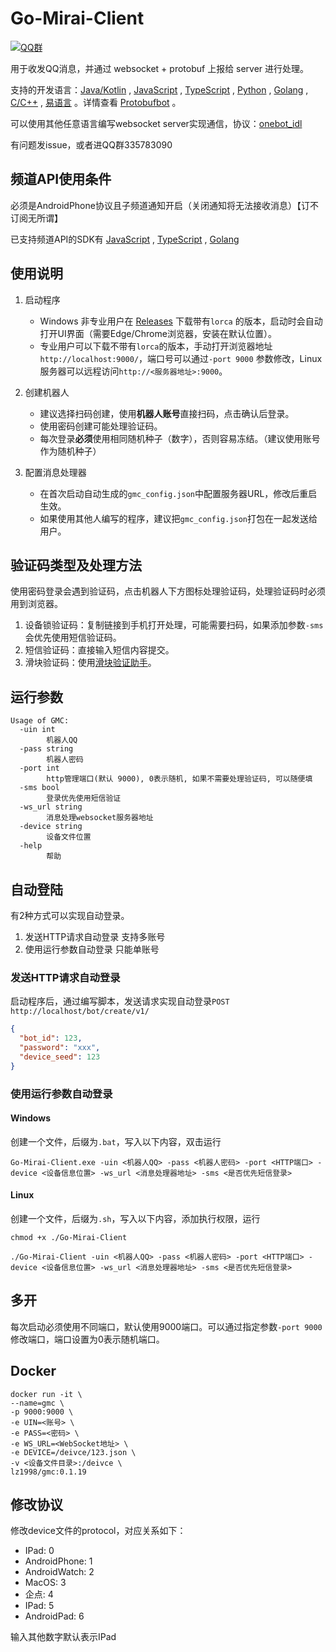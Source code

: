 # Go-Mirai-Client

[![QQ群](https://img.shields.io/static/v1?label=QQ%E7%BE%A4&message=335783090&color=blue)](https://jq.qq.com/?_wv=1027&k=B7Of3GMZ)

用于收发QQ消息，并通过 websocket + protobuf 上报给 server 进行处理。

支持的开发语言：[Java/Kotlin](https://github.com/protobufbot/spring-mirai-server) , [JavaScript](https://github.com/2mf8/TSPbBot) , [TypeScript](https://github.com/2mf8/TSPbBot/blob/master/src/demo/index.ts) , [Python](https://github.com/PHIKN1GHT/pypbbot/tree/main/pypbbot_examples) , [Golang](https://github.com/2mf8/GoPbBot/blob/master/test/bot_test.go) , [C/C++](https://github.com/ProtobufBot/cpp-pbbot/blob/main/src/event_handler/event_handler.cpp) , [易语言](https://github.com/protobufbot/pbbot_e_sdk) 。详情查看 [Protobufbot](https://github.com/ProtobufBot/ProtobufBot) 。

可以使用其他任意语言编写websocket server实现通信，协议：[onebot_idl](https://github.com/lz1998/onebot_idl)

有问题发issue，或者进QQ群335783090

## 频道API使用条件

必须是AndroidPhone协议且子频道通知开启（关闭通知将无法接收消息）【订不订阅无所谓】

已支持频道API的SDK有 [JavaScript](https://github.com/2mf8/TSPbBot) , [TypeScript](https://github.com/2mf8/TSPbBot/blob/master/src/demo/index.ts) , [Golang](https://github.com/2mf8/GoPbBot/blob/master/test/bot_test.go) 

## 使用说明

1. 启动程序
    - Windows 非专业用户在 [Releases](https://github.com/ProtobufBot/Go-Mirai-Client/releases) 下载带有`lorca`
      的版本，启动时会自动打开UI界面（需要Edge/Chrome浏览器，安装在默认位置）。
    - 专业用户可以下载不带有`lorca`的版本，手动打开浏览器地址`http://localhost:9000/`，端口号可以通过`-port 9000`
      参数修改，Linux服务器可以远程访问`http://<服务器地址>:9000`。

2. 创建机器人
    - 建议选择扫码创建，使用**机器人账号**直接扫码，点击确认后登录。
    - 使用密码创建可能处理验证码。
    - 每次登录**必须**使用相同随机种子（数字），否则容易冻结。（建议使用账号作为随机种子）

3. 配置消息处理器
    - 在首次启动自动生成的`gmc_config.json`中配置服务器URL，修改后重启生效。
    - 如果使用其他人编写的程序，建议把`gmc_config.json`打包在一起发送给用户。

## 验证码类型及处理方法

使用密码登录会遇到验证码，点击机器人下方图标处理验证码，处理验证码时必须用到浏览器。

1. 设备锁验证码：复制链接到手机打开处理，可能需要扫码，如果添加参数`-sms`会优先使用短信验证码。
2. 短信验证码：直接输入短信内容提交。
3. 滑块验证码：使用[滑块验证助手](https://github.com/mzdluo123/TxCaptchaHelper/releases)。

## 运行参数

```shell
Usage of GMC:
  -uin int
        机器人QQ
  -pass string
        机器人密码
  -port int
        http管理端口(默认 9000), 0表示随机, 如果不需要处理验证码, 可以随便填
  -sms bool
        登录优先使用短信验证
  -ws_url string
        消息处理websocket服务器地址
  -device string
        设备文件位置
  -help
        帮助
```

## 自动登陆

有2种方式可以实现自动登录。

1. 发送HTTP请求自动登录 支持多账号
2. 使用运行参数自动登录 只能单账号

### 发送HTTP请求自动登录

启动程序后，通过编写脚本，发送请求实现自动登录`POST http://localhost/bot/create/v1/`

```json
{
  "bot_id": 123,
  "password": "xxx",
  "device_seed": 123
}
```

### 使用运行参数自动登录

#### Windows

创建一个文件，后缀为`.bat`，写入以下内容，双击运行

```shell
Go-Mirai-Client.exe -uin <机器人QQ> -pass <机器人密码> -port <HTTP端口> -device <设备信息位置> -ws_url <消息处理器地址> -sms <是否优先短信登录>
```

#### Linux

创建一个文件，后缀为`.sh`，写入以下内容，添加执行权限，运行

```shell
chmod +x ./Go-Mirai-Client

./Go-Mirai-Client -uin <机器人QQ> -pass <机器人密码> -port <HTTP端口> -device <设备信息位置> -ws_url <消息处理器地址> -sms <是否优先短信登录>
```

## 多开

每次启动必须使用不同端口，默认使用9000端口。可以通过指定参数`-port 9000`修改端口，端口设置为0表示随机端口。

## Docker

```shell
docker run -it \
--name=gmc \
-p 9000:9000 \
-e UIN=<账号> \
-e PASS=<密码> \
-e WS_URL=<WebSocket地址> \
-e DEVICE=/deivce/123.json \
-v <设备文件目录>:/deivce \
lz1998/gmc:0.1.19
```

## 修改协议

修改device文件的protocol，对应关系如下：

- IPad: 0
- AndroidPhone: 1
- AndroidWatch: 2
- MacOS: 3
- 企点: 4
- IPad: 5
- AndroidPad: 6

输入其他数字默认表示IPad
